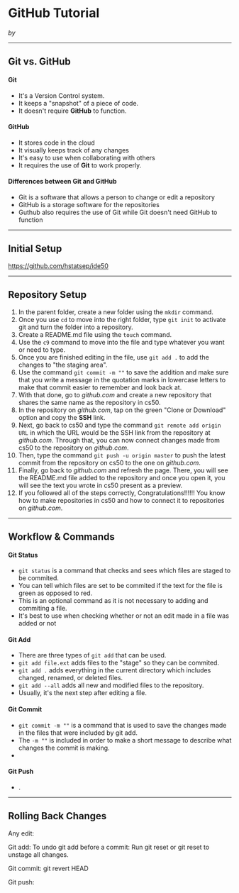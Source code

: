 # GitHub Tutorial

_by <Ayden Rodriguez>_

---
## Git vs. GitHub
#### Git
* It's a Version Control system.
* It keeps a "snapshot" of a piece of code.
* It doesn't require **GitHub** to function.

#### GitHub
* It stores code in the cloud
* It visually keeps track of any changes
* It's easy to use when collaborating with others
* It requires the use of **Git** to work properly.

#### Differences between Git and GitHub
* Git is a software that allows a person to change or edit a repository
* GitHub is a storage software for the repositories
* Guthub also requires the use of Git while Git doesn't need GitHub to function

---
## Initial Setup
https://github.com/hstatsep/ide50


---
## Repository Setup
1. In the parent folder, create a new folder using the `mkdir` command.
2. Once you use `cd` to move into the right folder, type `git init` to activate git and turn the folder into a repository.
3. Create a README.md file using the `touch` command.
4. Use the `c9` command to move into the file and type whatever you want or need to type.
5. Once you are finished editing in the file, use `git add .` to add the changes to "the staging area".
6. Use the command `git commit -m ""` to save the addition and make sure that you write a message in the quotation marks in lowercase letters to make that commit easier to remember and look back at.
7. With that done, go to _github.com_ and create a new repository that shares the same name as the repository in cs50.
8. In the repository on _github.com_, tap on the green "Clone or Download" option and copy the **SSH** link.
9. Next, go back to cs50 and type the command `git remote add origin URL` in which the URL would be the SSH link from the repository at _github.com_. Through that, you can now connect changes made from cs50 to the repository on _github.com_.
10. Then, type the command `git push -u origin master` to push the latest commit from the repository on cs50 to the one on _github.com_.
11. Finally, go back to _github.com_ and refresh the page. There, you will see the README.md file added to the repository and once you open it, you will see the text you wrote in cs50 present as a preview.
12. If you followed all of the steps correctly, Congratulations!!!!!! You know how to make repositories in cs50 and how to connect it to repositories on _github.com_.

---
## Workflow & Commands
#### Git Status
* `git status` is a command that checks and sees which files are staged to be commited.
* You can tell which files are set to be commited if the text for the file is green as opposed to red.
* This is an optional command as it is not necessary to adding and commiting a file.
* It's best to use when checking whether or not an edit made in a file was added or not

#### Git Add
* There are three types of `git add` that can be used.
* `git add file.ext` adds files to the "stage" so they can be commited.
* `git add .` adds everything in the current directory which includes changed, renamed, or deleted files.
* `git add --all` adds all new and modified files to the repository.
* Usually, it's the next step after editing a file.

#### Git Commit
* `git commit -m ""` is a command that is used to save the changes made in the files that were included by git add.
* The `-m ""` is included in order to make a short message to describe what changes the commit is making.
*

#### Git Push
* .

---
## Rolling Back Changes
Any edit:

Git add: To undo git add before a commit: Run git reset <file> or git reset to unstage all changes.

Git commit: git revert HEAD

Git push: